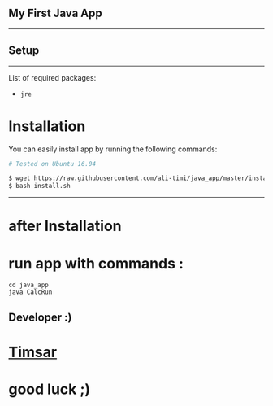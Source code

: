 ## My First Java App
* * *
## Setup
* * *
List of required packages:
- `jre`

# Installation

You can easily install app by running the following commands:
```bash
# Tested on Ubuntu 16.04

$ wget https://raw.githubusercontent.com/ali-timi/java_app/master/install.sh
$ bash install.sh
```
* * *
# after Installation
# run app with commands :
```
cd java_app
java CalcRun
```
## Developer :)
# [Timsar](https://t.me/ali_timsar)
# good luck ;)

